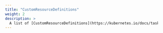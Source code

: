 ```yaml
---
title: "CustomResourceDefinitions"
weight: 2
description: > 
  A list of [CustomResourceDefinitions](https://kubernetes.io/docs/tasks/access-kubernetes-api/custom-resources/custom-resource-definitions/) defined by OLM. 
---
```


